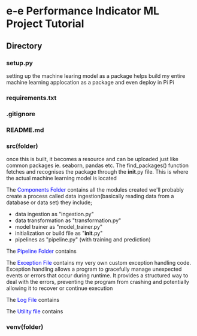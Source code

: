 # e-e Performance Indicator ML Project Tutorial

## Directory
### setup.py
setting up the machine learing model as a package helps build my entire machine learning applocation as a package and even deploy in Pi Pi

### requirements.txt


### .gitignore


### README.md


### src(folder)
once this is built, it becomes a resource and can be uploaded just like common packages ie. seaborn, pandas etc. The find_packages() function fetches and recognises the package through the __init__.py file. This is where the actual machine learning model is located

The <font color="blue"> Components Folder </font> contains all the modules created
we'll probably create a process called data ingestion(basically reading data from a database or data set)
they include;

* data ingestion as "ingestion.py"
* data transformation as "transformation.py"
* model trainer as "model_trainer.py"
* initialization or build file as "__init__.py"
* pipelines as "pipeline.py" (with training and prediction)

The <font color="blue"> Pipeline Folder </font> contains

The <font color="blue"> Exception File </font> contains my very own custom exception handling code. Exception handling allows a program to gracefully manage unexpected events or errors that occur during runtime. It provides a structured way to deal with the errors, preventing the program from crashing and potentially allowing it to recover or continue execution

The <font color="blue"> Log File </font> contains

The <font color="blue"> Utility file </font> contains


### venv(folder)